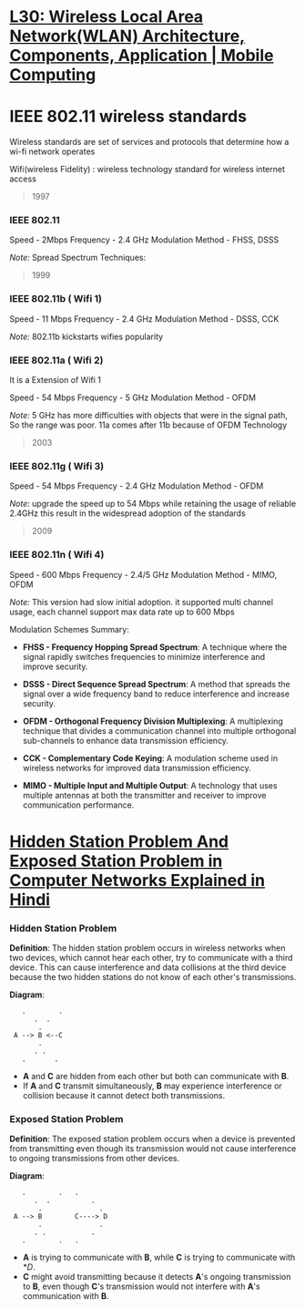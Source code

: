 

#  [L30: Wireless Local Area Network(WLAN) Architecture, Components, Application | Mobile Computing](https://youtu.be/RBc7MyE9RTQ)


# IEEE 802.11 wireless standards

Wireless standards are set of services and protocols that determine how a wi-fi  network operates

Wifi(wireless Fidelity) : wireless technology standard for wireless internet access 


> 1997
### IEEE 802.11

Speed - 2Mbps
Frequency - 2.4 GHz
Modulation Method - FHSS, DSSS

*Note:* Spread Spectrum Techniques:


> 1999
### IEEE 802.11b ( Wifi 1)

Speed - 11 Mbps
Frequency - 2.4 GHz
Modulation Method - DSSS, CCK

*Note:* 802.11b kickstarts wifies popularity

### IEEE 802.11a ( Wifi 2)
It is a Extension of Wifi 1

Speed - 54 Mbps
Frequency - 5 GHz
Modulation Method - OFDM

*Note:* 
5 GHz has more difficulties with objects that were in the signal path, So the range was poor.
11a comes after 11b because of OFDM Technology


> 2003
### IEEE 802.11g ( Wifi 3)

Speed - 54 Mbps
Frequency - 2.4 GHz
Modulation Method - OFDM

*Note:* 
upgrade the speed up to 54 Mbps while retaining the usage of reliable 2.4GHz
this result in the widespread adoption of the standards


> 2009
### IEEE 802.11n ( Wifi 4)

Speed - 600 Mbps
Frequency - 2.4/5 GHz
Modulation Method - MIMO, OFDM

*Note:* 
This version had slow initial adoption.
it supported multi channel usage, each channel support max data rate up to 600 Mbps



Modulation Schemes Summary:

- **FHSS - Frequency Hopping Spread Spectrum**: A technique where the signal rapidly switches frequencies to minimize interference and improve security.

- **DSSS - Direct Sequence Spread Spectrum**: A method that spreads the signal over a wide frequency band to reduce interference and increase security.

- **OFDM - Orthogonal Frequency Division Multiplexing**: A multiplexing technique that divides a communication channel into multiple orthogonal sub-channels to enhance data transmission efficiency.

- **CCK - Complementary Code Keying**: A modulation scheme used in wireless networks for improved data transmission efficiency.

- **MIMO - Multiple Input and Multiple Output**: A technology that uses multiple antennas at both the transmitter and receiver to improve communication performance.


# [Hidden Station Problem And Exposed Station Problem in Computer Networks Explained in Hindi](https://youtu.be/Xr_S4kr4fR8)

### Hidden Station Problem

**Definition**: The hidden station problem occurs in wireless networks when two devices, which cannot hear each other, try to communicate with a third device. This can cause interference and data collisions at the third device because the two hidden stations do not know of each other's transmissions.

**Diagram**:

```
   .        . 
      .  .
       .
 A --> B <--C
       .
      . .
   .       .
```

- **A** and **C** are hidden from each other but both can communicate with **B**.
- If **A** and **C** transmit simultaneously, **B** may experience interference or collision because it cannot detect both transmissions.

### Exposed Station Problem

**Definition**: The exposed station problem occurs when a device is prevented from transmitting even though its transmission would not cause interference to ongoing transmissions from other devices.

**Diagram**:

```
   .        .   .
      .  .          .
       .              .
 A --> B        C----> D
       .              .
      . .           .
   .        .   . 
```

- **A** is trying to communicate with **B**, while **C** is trying to communicate with **D*.
- **C** might avoid transmitting because it detects **A**'s ongoing transmission to **B**, even though **C**'s transmission would not interfere with **A**'s communication with **B**.
